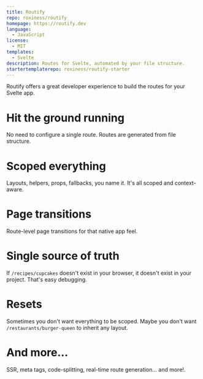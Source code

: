 ```yaml
---
title: Routify
repo: roxiness/routify
homepage: https://routify.dev
language:
  - JavaScript
license:
  - MIT
templates:
  - Svelte
description: Routes for Svelte, automated by your file structure.
startertemplaterepo: roxiness/routify-starter
---
```


Routify offers a great developer experience to build the routes for your Svelte app.

# Hit the ground running
No need to configure a single route. Routes are generated from file structure.

# Scoped everything
Layouts, helpers, props, fallbacks, you name it. It's all scoped and context-aware.

# Page transitions
Route-level page transitions for that native app feel.

# Single source of truth
If `/recipes/cupcakes` doesn't exist in your browser, it doesn't exist in your project. That's easy debugging.

# Resets
Sometimes you don't want everything to be scoped. Maybe you don't want `/restaurants/burger-queen` to inherit any layout.

# And more...
SSR, meta tags, code-splitting, real-time route generation... and more!.
